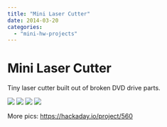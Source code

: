 ```yaml
---
title: "Mini Laser Cutter"
date: 2014-03-20
categories: 
  - "mini-hw-projects"
---
```


# Mini Laser Cutter

Tiny laser cutter built out of broken DVD drive parts.

![](https://cdn.hackaday.io/images/1769341449664991407.JPG)
![](https://cdn.hackaday.io/images/4633171449490028609.jpg)
![](https://cdn.hackaday.io/images/3979031449490069981.jpg)
![](https://cdn.hackaday.io/images/2049961449583779760.JPG)

More pics: https://hackaday.io/project/560